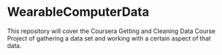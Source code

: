 # WearableComputerData
This repository will cover the Coursera Getting and Cleaning Data Course Project of gathering a data set and working with a certain aspect of that data.

